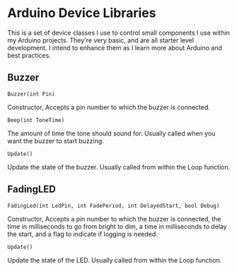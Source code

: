 # Arduino Device Libraries

This is a set of device classes I use to control small components I use within my Arduino projects. 
They're very basic, and are all starter level development. I intend to enhance them as I learn
more about Arduino and best practices.


## Buzzer

```Buzzer(int Pin)```

Constructor, Accepts a pin number to which the buzzer is connected.

```Beep(int ToneTime)```

The amount of time the tone should sound for. Usually called when you want the buzzer to start buzzing.

```Update()```

Update the state of the buzzer. Usually called from within the Loop function.

## FadingLED

```FadingLed(int LedPin, int FadePeriod, int DelayedStart, bool Debug)```

Constructor, Accepts a pin number to which the buzzer is connected, the time in milliseconds to go from bright to dim, a time in milliseconds to delay the start, and a flag to indicate if logging is needed.


```Update()```

Update the state of the LED. Usually called from within the Loop function.
